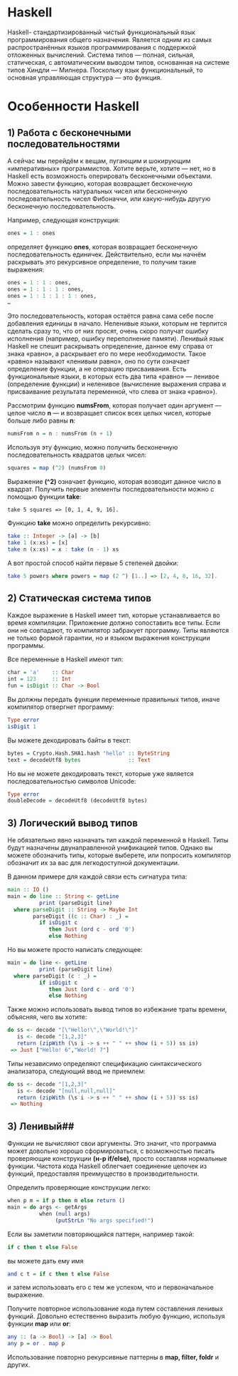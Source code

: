 # Haskell #
Haskell- стандартизированный чистый функциональный язык программирования общего назначения. Является одним из самых распространённых языков программирования с поддержкой отложенных вычислений. Система типов — полная, сильная, статическая, с автоматическим выводом типов, основанная на системе типов Хиндли — Милнера. Поскольку язык функциональный, то основная управляющая структура — это функция.

# Особенности  Haskell #

## 1) Работа с бесконечными последовательностями ##
А сейчас мы перейдём к вещам, пугающим и шокирующим «императивных» программистов. Хотите верьте, хотите — нет, но в Haskell есть возможность оперировать бесконечными объектами. Можно завести функцию, которая возвращает бесконечную последовательность натуральных чисел или бесконечную последовательность чисел Фибоначчи, или какую-нибудь другую бесконечную последовательность.

Например, следующая конструкция:
``` Haskell
ones = 1 : ones
```

определяет функцию **ones**, которая возвращает бесконечную последовательность единичек. Действительно, если мы начнём раскрывать это рекурсивное определение, то получим такие выражения:
```Haskell
ones = 1 : 1 : ones,
ones = 1 : 1 : 1 : ones,
ones = 1 : 1 : 1 : 1 : ones,
…
```

Это последовательность, которая остаётся равна сама себе после добавления единицы в начало. Неленивые языки, которым не терпитcя сделать сразу то, что от них просят, очень скоро получат ошибку исполнения (например, ошибку переполнение памяти). Ленивый язык Haskell не спешит раскрывать определение, данное ему справа от знака «равно», а раскрывает его по мере необходимости. Такое «равно» называют «ленивым равно», оно по сути означает определение функции, а не операцию присваивания. Есть функциональные языки, в которых есть два типа «равно» — ленивое (определение функции) и неленивое (вычисление выражения справа и присваивание результата переменной, что слева от знака «равно»).

Рассмотрим функцию **numsFrom**, которая получает один аргумент — целое число **n** — и возвращает список всех целых чисел, которые больше либо равны **n**:
```Haskell
numsFrom n = n : numsFrom (n + 1)
```
Используя эту функцию, можно получить бесконечную последовательность квадратов целых чисел:
```Haskell
squares = map (^2) (numsFrom 0)
```
Выражение **(^2)** означает функцию, которая возводит данное число в квадрат.
Получить первые элементы последовательности можно с помощью функции **take**:
```Hskell
take 5 squares => [0, 1, 4, 9, 16].
```
Функцию **take** можно определить рекурсивно:
```Haskell
take :: Integer -> [a] -> [b]
take 1 (x:xs) = [x]
take n (x:xs) = x : take (n - 1) xs
```
А вот простой способ найти первые 5 степеней двойки:
```Haskell
take 5 powers where powers = map (2 ^) [1..] => [2, 4, 8, 16, 32].
```

## 2) Статическая система типов ##
Каждое выражение в Haskell имеет тип, которые устанавливается во время компиляции. Приложение должно сопоставить все типы. Если они не совпадают, то компилятор забракует программу. Типы являются не только формой гарантии, но и языком выражения конструкции программы.

Все переменные в Haskell имеют тип:

```Haskell
char = 'a'    :: Char
int = 123     :: Int
fun = isDigit :: Char -> Bool
```

Вы должны передать функции переменные правильных типов, иначе компилятор отвергнет программу:

```Haskell
Type error
isDigit 1
```

Вы можете декодировать байты в текст:

```Haskell
bytes = Crypto.Hash.SHA1.hash "hello" :: ByteString
text = decodeUtf8 bytes               :: Text
```

Но вы не можете декодировать текст, которые уже является последовательностью символов Unicode:

```Haskell
Type error
doubleDecode = decodeUtf8 (decodeUtf8 bytes)
```

## 3) Логический вывод типов ##
Не обязательно явно назначать тип каждой переменной в Haskell. Типы будут назначены двунаправленной унификацией типов. Однако вы можете обозначить типы, которые выберете, или попросить компилятор обозначит их за вас для легкодоступной документации.

В данном примере для каждой связи есть сигнатура типа:
```Haskell
main :: IO ()
main = do line :: String <- getLine
          print (parseDigit line)
  where parseDigit :: String -> Maybe Int
        parseDigit ((c :: Char) : _) =
          if isDigit c
             then Just (ord c - ord '0')
             else Nothing
```

Но вы можете просто написать следующее:
```Haskell
main = do line <- getLine
          print (parseDigit line)
  where parseDigit (c : _) =
          if isDigit c
             then Just (ord c - ord '0')
             else Nothing
```

Также можно использовать вывод типов во избежание траты времени, объясняя, чего вы хотите:

```Haskell
do ss <- decode "[\"Hello!\",\"World!\"]"
   is <- decode "[1,2,3]"
   return (zipWith (\s i -> s ++ " " ++ show (i + 5)) ss is)
 => Just ["Hello! 6","World! 7"]
 ```
 
 Типы независимо определяют спецификацию синтаксического анализатора, следующий ввод не приемлем:

```Haskell
do ss <- decode "[1,2,3]"
   is <- decode "[null,null,null]"
   return (zipWith (\s i -> s ++ " " ++ show (i + 5)) ss is)
 => Nothing
 ```

## 3) Ленивый##
Функции не вычисляют свои аргументы. Это значит, что программа может довольно хорошо сформироваться, с возможностью писать проверяющие конструкции **(н-р if/else)**, просто составляя нормальные функции. Чистота кода Haskell облегчает соединение цепочек из функций, предоставляя преимущество в производительности.

Определить проверяющие конструкции легко:
```Haskell
when p m = if p then m else return ()
main = do args <- getArgs
          when (null args)
               (putStrLn "No args specified!")
```

Если вы заметили повторяющийся паттерн, например такой:
```Haskell
if c then t else False
```

вы можете дать ему имя
```Haskell
and c t = if c then t else False
```

и затем использовать его с тем же успехом, что и первоначальное выражение.

Получите повторное использование кода путем составления ленивых функций. Довольно естественно выразить любую функцию, используя функции **map** или **or**:
```Haskell
any :: (a -> Bool) -> [a] -> Bool
any p = or . map p
```

Использование повторно рекурсивные паттерны в **map, filter, foldr** и других.


